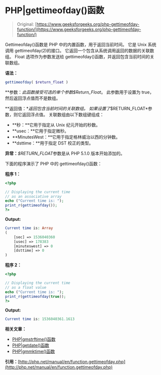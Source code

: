 # PHP|gettimeofday()函数

> Original: [https://www.geeksforgeeks.org/php-gettimeofday-function/](https://www.geeksforgeeks.org/php-gettimeofday-function/)

Gettimeofday()函数是 PHP 中的内置函数，用于返回当前时间。 它是 Unix 系统调用 gettimeofday(2)的接口。 它返回一个包含从系统调用返回的数据的关联数组。 Float 选项作为参数发送给 gettimeofday()函数，并返回包含当前时间的关联数组。

**语法：**

```php
gettimeofday( $return_float )
```

**参数：**此函数接受可选的单个参数*$Return_Float*。 此参数用于设置为 true，然后返回浮点值而不是数组。

**返回值：**返回包含当前时间的关联数组。 如果设置了*$RETURN_FLOAT*参数，则它返回浮点值。
关联数组由以下数组键组成：

*   **秒：**它用于指定从 Unix 纪元开始的秒数。
*   **usec：**它用于指定微秒。
*   **MinutesWest：**它用于指定格林威治以西的分钟数。
*   **dsttime：**用于指定 DST 校正的类型。

**异常：***$RETURN_FLOAT*参数是从 PHP 5.1.0 版本开始添加的。

下面的程序演示了 PHP 中的 gettimeofday()函数：

**程序 1：**

```php
<?php

// Displaying the current time
// as an associative array
echo ("Current time is: ");
print_r(gettimeofday());
?>
```

**Output:**

```php
Current time is: Array
(
    [sec] => 1536040360
    [usec] => 178383
    [minuteswest] => 0
    [dsttime] => 0
)

```

**程序 2：**

```php
<?php

// Displaying the current time
// as a float value
echo ("Current time is: ");
print_r(gettimeofday(true));
?>
```

**Output:**

```php
Current time is: 1536040361.1613

```

**相关文章：**

*   [PHP|gmstrftime()函数](https://www.geeksforgeeks.org/php-gmstrftime-function/)
*   [PHP|getdate()函数](https://www.geeksforgeeks.org/php-getdate-function/)
*   [PHP|gmmktime()函数](https://www.geeksforgeeks.org/php-gmmktime-function/)

**引用：**[http://php.net/manual/en/function.gettimeofday.php](http://php.net/manual/en/function.gettimeofday.php)